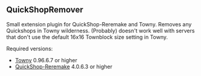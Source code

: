 ## QuickShopRemover

Small extension plugin for QuickShop-Reremake and Towny. Removes any Quickshops in Towny wilderness. 
(Probably) doesn't work well with servers that don't use the default 16x16 Townblock size setting in Towny.

Required versions:
- [Towny](https://github.com/TownyAdvanced/Towny) 0.96.6.7 or higher
- [QuickShop-Reremake](https://github.com/Ghost-chu/QuickShop-Reremake) 4.0.6.3 or higher